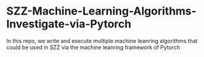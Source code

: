 # SZZ-Machine-Learning-Algorithms-Investigate-via-Pytorch
In this repo, we write and execute multiple machine leanring algorithms that could be used in SZZ via the machine leanring framework of Pytorch

